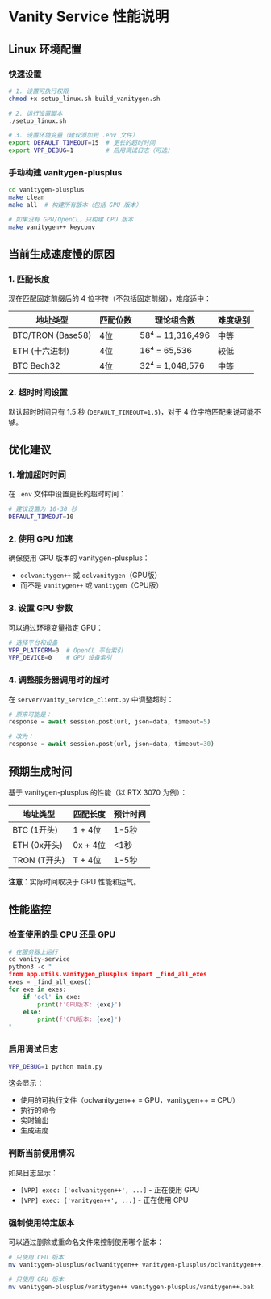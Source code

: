 # Vanity Service 性能说明

## Linux 环境配置

### 快速设置

```bash
# 1. 设置可执行权限
chmod +x setup_linux.sh build_vanitygen.sh

# 2. 运行设置脚本
./setup_linux.sh

# 3. 设置环境变量（建议添加到 .env 文件）
export DEFAULT_TIMEOUT=15  # 更长的超时时间
export VPP_DEBUG=1         # 启用调试日志（可选）
```

### 手动构建 vanitygen-plusplus

```bash
cd vanitygen-plusplus
make clean
make all  # 构建所有版本（包括 GPU 版本）

# 如果没有 GPU/OpenCL，只构建 CPU 版本
make vanitygen++ keyconv
```

## 当前生成速度慢的原因

### 1. 匹配长度

现在匹配固定前缀后的 4 位字符（不包括固定前缀），难度适中：

| 地址类型 | 匹配位数 | 理论组合数 | 难度级别 |
|---------|---------|-----------|---------|
| BTC/TRON (Base58) | 4位 | 58⁴ = 11,316,496 | 中等 |
| ETH (十六进制) | 4位 | 16⁴ = 65,536 | 较低 |
| BTC Bech32 | 4位 | 32⁴ = 1,048,576 | 中等 |

### 2. 超时时间设置

默认超时时间只有 1.5 秒 (`DEFAULT_TIMEOUT=1.5`)，对于 4 位字符匹配来说可能不够。

## 优化建议

### 1. 增加超时时间

在 `.env` 文件中设置更长的超时时间：

```bash
# 建议设置为 10-30 秒
DEFAULT_TIMEOUT=10
```

### 2. 使用 GPU 加速

确保使用 GPU 版本的 vanitygen-plusplus：
- `oclvanitygen++` 或 `oclvanitygen`（GPU版）
- 而不是 `vanitygen++` 或 `vanitygen`（CPU版）

### 3. 设置 GPU 参数

可以通过环境变量指定 GPU：

```bash
# 选择平台和设备
VPP_PLATFORM=0  # OpenCL 平台索引
VPP_DEVICE=0    # GPU 设备索引
```

### 4. 调整服务器调用时的超时

在 `server/vanity_service_client.py` 中调整超时：

```python
# 原来可能是：
response = await session.post(url, json=data, timeout=5)

# 改为：
response = await session.post(url, json=data, timeout=30)
```

## 预期生成时间

基于 vanitygen-plusplus 的性能（以 RTX 3070 为例）：

| 地址类型 | 匹配长度 | 预计时间 |
|---------|---------|---------|
| BTC (1开头) | 1 + 4位 | 1-5秒 |
| ETH (0x开头) | 0x + 4位 | <1秒 |
| TRON (T开头) | T + 4位 | 1-5秒 |

**注意**：实际时间取决于 GPU 性能和运气。

## 性能监控

### 检查使用的是 CPU 还是 GPU

```python
# 在服务器上运行
cd vanity-service
python3 -c "
from app.utils.vanitygen_plusplus import _find_all_exes
exes = _find_all_exes()
for exe in exes:
    if 'ocl' in exe:
        print(f'GPU版本: {exe}')
    else:
        print(f'CPU版本: {exe}')
"
```

### 启用调试日志

```bash
VPP_DEBUG=1 python main.py
```

这会显示：
- 使用的可执行文件（oclvanitygen++ = GPU，vanitygen++ = CPU）
- 执行的命令
- 实时输出
- 生成进度

### 判断当前使用情况

如果日志显示：
- `[VPP] exec: ['oclvanitygen++', ...]` - 正在使用 GPU
- `[VPP] exec: ['vanitygen++', ...]` - 正在使用 CPU

### 强制使用特定版本

可以通过删除或重命名文件来控制使用哪个版本：
```bash
# 只使用 CPU 版本
mv vanitygen-plusplus/oclvanitygen++ vanitygen-plusplus/oclvanitygen++.bak

# 只使用 GPU 版本  
mv vanitygen-plusplus/vanitygen++ vanitygen-plusplus/vanitygen++.bak
```
